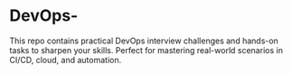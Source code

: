# DevOps-
This repo contains practical DevOps interview challenges and hands-on tasks to sharpen your skills. Perfect for mastering real-world scenarios in CI/CD, cloud, and automation.
